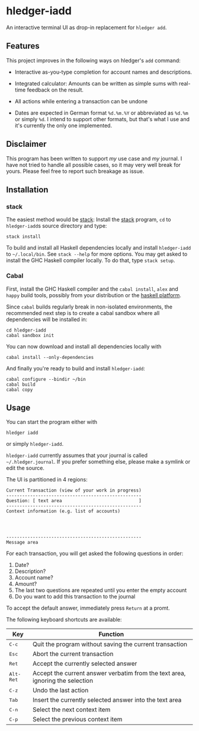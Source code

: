 # hledger-iadd

An interactive terminal UI as drop-in replacement for `hledger add`.

## Features

This project improves in the following ways on hledger's `add` command:

 - Interactive as-you-type completion for account names and
   descriptions.

 - Integrated calculator: Amounts can be written as simple sums with
   real-time feedback on the result.

 - All actions while entering a transaction can be undone

 - Dates are expected in German format `%d.%m.%Y` or abbreviated as
   `%d.%m` or simply `%d`. I intend to support other formats, but
   that's what I use and it's currently the only one implemented.

## Disclaimer

This program has been written to support *my* use case and *my*
journal. I have not tried to handle all possible cases, so it may very
well break for yours. Please feel free to report such breakage as issue.

## Installation
### stack

The easiest method would be [stack]: Install the [stack] program, `cd`
to `hledger-iadd`s source directory and type:

    stack install

To build and install all Haskell dependencies locally and install
`hledger-iadd` to `~/.local/bin`. See `stack --help` for more options.
You may get asked to install the GHC Haskell compiler locally. To do
that, type `stack setup`.

### Cabal

First, install the GHC Haskell compiler and the `cabal install`,
`alex` and `happy` build tools, possibly from your distribution or the
[haskell platform].

Since `cabal` builds regularly break in non-isolated environments, the
recommended next step is to create a cabal sandbox where all
dependencies will be installed in:

    cd hledger-iadd
	cabal sandbox init

You can now download and install all dependencies locally with

    cabal install --only-dependencies

And finally you're ready to build and install `hledger-iadd`:

    cabal configure --bindir ~/bin
	cabal build
	cabal copy

## Usage

You can start the program either with

    hledger iadd

or simply `hledger-iadd`.

`hledger-iadd` currently assumes that your journal is called
`~/.hledger.journal`. If you prefer something else, please make a
symlink or edit the source.

The UI is partitioned in 4 regions:

    Current Transaction (view of your work in progress)
	---------------------------------------------------
	Question: [ text area                             ]
	---------------------------------------------------
	Context information (e.g. list of accounts)
    
    
    
    
	---------------------------------------------------
	Message area

For each transaction, you will get asked the following questions in
order:

 1. Date?
 2. Description?
 3. Account name?
 4. Amount?
 5. The last two questions are repeated until you enter the empty account
 6. Do you want to add this transaction to the journal

To accept the default answer, immediately press `Return` at a promt.

The following keyboard shortcuts are available:

| Key                | Function                                                                      |
| ------------------ | ----------------------------------------------------------------------------- |
| <kbd>C-c</kbd>     | Quit the program without saving the current transaction                       |
| <kbd>Esc</kbd>     | Abort the current transaction                                                 |
| <kbd>Ret</kbd>     | Accept the currently selected answer                                          |
| <kbd>Alt-Ret</kbd> | Accept the current answer verbatim from the text area, ignoring the selection |
| <kbd>C-z</kbd>     | Undo the last action                                                          |
| <kbd>Tab</kbd>     | Insert the currently selected answer into the text area                       |
| <kbd>C-n</kbd>     | Select the next context item                                                  |
| <kbd>C-p</kbd>     | Select the previous context item                                              |




[stack]: https://github.com/commercialhaskell/stack
[haskell platform]: https://www.haskell.org/platform/
